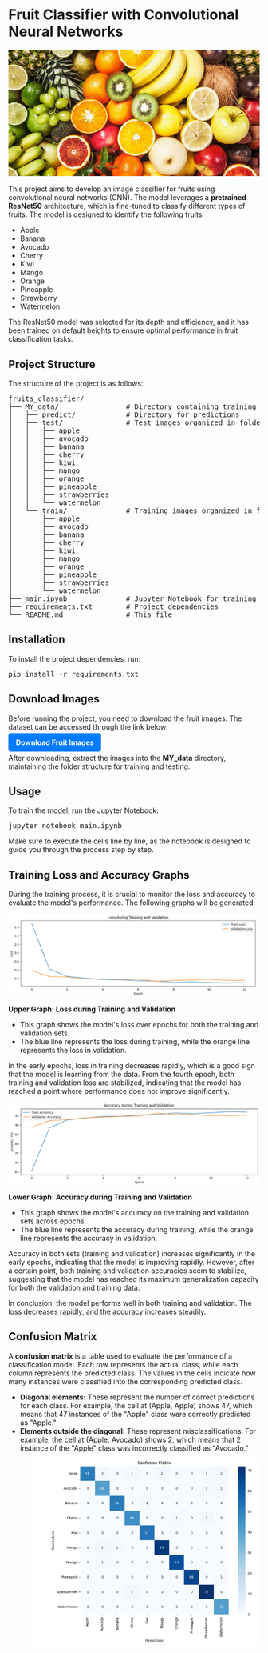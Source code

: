 <h1>Fruit Classifier with Convolutional Neural Networks</h1>

<!-- Imagen de portada -->
<img src="dataset-cover.jpg" alt="Fruit Classifier" style="max-width: 100%; height: auto;">

<p>This project aims to develop an image classifier for fruits using convolutional neural networks (CNN). The model leverages a <strong>pretrained ResNet50</strong> architecture, which is fine-tuned to classify different types of fruits. The model is designed to identify the following fruits:</p>

<ul>
    <li>Apple</li>
    <li>Banana</li>
    <li>Avocado</li>
    <li>Cherry</li>
    <li>Kiwi</li>
    <li>Mango</li>
    <li>Orange</li>
    <li>Pineapple</li>
    <li>Strawberry</li>
    <li>Watermelon</li>
</ul>

<p>The ResNet50 model was selected for its depth and efficiency, and it has been trained on default heights to ensure optimal performance in fruit classification tasks.</p>

<h2>Project Structure</h2>

<p>The structure of the project is as follows:</p>

<pre>
fruits_classifier/
├── MY_data/                # Directory containing training and test data
│   ├── predict/            # Directory for predictions
│   ├── test/               # Test images organized in folders by class
│   │   ├── apple
│   │   ├── avocado
│   │   ├── banana
│   │   ├── cherry
│   │   ├── kiwi
│   │   ├── mango
│   │   ├── orange
│   │   ├── pineapple
│   │   ├── strawberries
│   │   └── watermelon
│   └── train/              # Training images organized in folders by class
│       ├── apple
│       ├── avocado
│       ├── banana
│       ├── cherry
│       ├── kiwi
│       ├── mango
│       ├── orange
│       ├── pineapple
│       ├── strawberries
│       └── watermelon
├── main.ipynb              # Jupyter Notebook for training and evaluation
├── requirements.txt        # Project dependencies
└── README.md               # This file
</pre>

<h2>Installation</h2>

<p>To install the project dependencies, run:</p>

<pre>
pip install -r requirements.txt
</pre>

<h2>Download Images</h2>

<p>Before running the project, you need to download the fruit images. The dataset can be accessed through the link below:</p>

<p style="font-weight: bold;">
    <a href="https://drive.google.com/drive/folders/1ru2np2wMl27f1kRUfR7fnXRDadi3o525?usp=drive_link" target="_blank" style="text-decoration: none; color: #ffffff; background-color: #007bff; padding: 10px 15px; border-radius: 5px;">Download Fruit Images</a>
</p>

<p>After downloading, extract the images into the <strong>MY_data</strong> directory, maintaining the folder structure for training and testing.</p>

<h2>Usage</h2>

<p>To train the model, run the Jupyter Notebook:</p>

<pre>
jupyter notebook main.ipynb
</pre>

<p>Make sure to execute the cells line by line, as the notebook is designed to guide you through the process step by step.</p>

<h2>Training Loss and Accuracy Graphs</h2>

<p>During the training process, it is crucial to monitor the loss and accuracy to evaluate the model's performance. The following graphs will be generated:</p>

<!-- Imagen de ejemplo para la gráfica de pérdida -->
<img src="loss.png" alt="Upper Graph" style="max-width: 100%; height: auto;">

<strong>Upper Graph: Loss during Training and Validation</strong>

<ul>
    <li>This graph shows the model's loss over epochs for both the training and validation sets.</li>
    <li>The blue line represents the loss during training, while the orange line represents the loss in validation.</li>
</ul>

<p>In the early epochs, loss in training decreases rapidly, which is a good sign that the model is learning from the data. From the fourth epoch, both training and validation loss are stabilized, indicating that the model has reached a point where performance does not improve significantly.</p>

<!-- Imagen de ejemplo para la gráfica de precisión -->
<img src="acurrancy.png" alt="Lower Graph" style="max-width: 100%; height: auto;">

<strong>Lower Graph: Accuracy during Training and Validation</strong>

<ul>
    <li>This graph shows the model's accuracy on the training and validation sets across epochs.</li>
    <li>The blue line represents the accuracy during training, while the orange line represents the accuracy in validation.</li>
</ul>

<p>Accuracy in both sets (training and validation) increases significantly in the early epochs, indicating that the model is improving rapidly. However, after a certain point, both training and validation accuracies seem to stabilize, suggesting that the model has reached its maximum generalization capacity for both the validation and training data.</p>

<p>In conclusion, the model performs well in both training and validation. The loss decreases rapidly, and the accuracy increases steadily.</p>

<h2>Confusion Matrix</h2>

<p>A <strong>confusion matrix</strong> is a table used to evaluate the performance of a classification model. Each row represents the actual class, while each column represents the predicted class. The values in the cells indicate how many instances were classified into the corresponding predicted class.</p>

<ul>
    <li><strong>Diagonal elements:</strong> These represent the number of correct predictions for each class. For example, the cell at (Apple, Apple) shows 47, which means that 47 instances of the "Apple" class were correctly predicted as "Apple."</li>
    <li><strong>Elements outside the diagonal:</strong> These represent misclassifications. For example, the cell at (Apple, Avocado) shows 2, which means that 2 instance of the "Apple" class was incorrectly classified as "Avocado."</li>
<ul>

<!-- Imagen de ejemplo para la matriz de confusión -->
<img src="confusion-Matrix.png" alt="Confusion Matrix" style="max-width: 100%; height: auto;">

